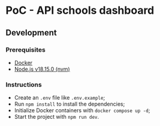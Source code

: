 # PoC - API schools dashboard

## Development

### Prerequisites

- [Docker](https://docs.docker.com/engine/install/)
- [Node.js v18.15.0 (nvm)](https://github.com/nvm-sh/nvm#install--update-script)

### Instructions

- Create an `.env` file like `.env.example`;
- Run `npm install` to install the dependencies;
- Initialize Docker containers with `docker compose up -d`;
- Start the project with `npm run dev`.
